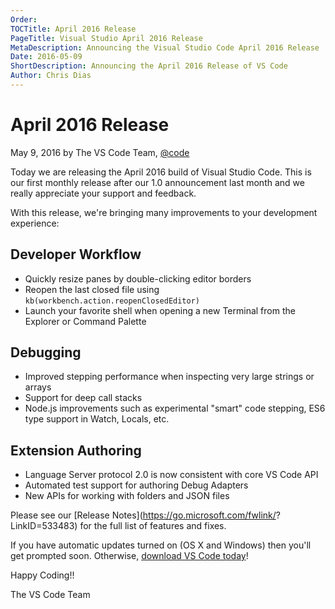 ```yaml
---
Order:
TOCTitle: April 2016 Release
PageTitle: Visual Studio April 2016 Release
MetaDescription: Announcing the Visual Studio Code April 2016 Release
Date: 2016-05-09
ShortDescription: Announcing the April 2016 Release of VS Code
Author: Chris Dias
---
```


# April 2016 Release

May 9, 2016 by The VS Code Team, [@code](https://twitter.com/code)

Today we are releasing the April 2016 build of Visual Studio Code. This is our first monthly release after our 1.0 announcement last month and we really appreciate your support and feedback.

With this release, we're bringing many improvements to your development experience:

## Developer Workflow

* Quickly resize panes by double-clicking editor borders
* Reopen the last closed file using `kb(workbench.action.reopenClosedEditor)`
* Launch your favorite shell when opening a new Terminal from the Explorer or Command Palette

## Debugging

* Improved stepping performance when inspecting very large strings or arrays
* Support for deep call stacks
* Node.js improvements such as experimental "smart" code stepping, ES6 type support in Watch, Locals, etc.

## Extension Authoring

* Language Server protocol 2.0 is now consistent with core VS Code API
* Automated test support for authoring Debug Adapters
* New APIs for working with folders and JSON files

Please see our [Release Notes](https://go.microsoft.com/fwlink/? LinkID=533483) for the full list of features and fixes.

If you have automatic updates turned on (OS X and Windows) then you'll get prompted soon. Otherwise, [download VS Code today](https://code.visualstudio.com)!

Happy Coding!!

The VS Code Team
